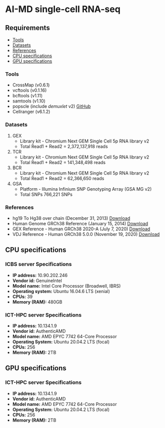 # AI-MD single-cell RNA-seq
## Requirements

- [Tools](#Tools)
- [Datasets](#Datasets)
- [References](#References)
- [CPU specifications](#CPU-specifications)
- [GPU specifications](#GPU-specifications)

### Tools

- CrossMap (v0.6.1)
- vcftools (v0.1.16)
- bcftools (v1.11)
- samtools (v1.10)
- popscle (include _demuxlet_ v2) [GitHub](https://github.com/statgen/popscle)
- Cellranger (v6.1.2)

### Datasets

1. GEX
   - Library kit - Chromium Next GEM Single Cell 5p RNA library v2
   - Total Read1 + Read2 = 2,372,137,918 reads
2. TCR
   - Library kit - Chromium Next GEM Single Cell 5p RNA library v2
   - Total Read1 + Read2 = 141,348,498 reads
3. BCR
   - Library kit - Chromium Next GEM Single Cell 5p RNA library v2
   - Total Read1 + Read2 = 62,366,650 reads
4. GSA
   - Platform - Illumina Infinium SNP Genotyping Array (GSA MG v2)
   - Total SNPs 766,221 SNPs

### References
- hg19 To Hg38 over chain (December 31, 2013) [Download](http://hgdownload.soe.ucsc.edu/goldenPath/hg19/liftOver/hg19ToHg38.over.chain.gz)
- Human Genome GRCh38 Reference (January 15, 2014) [Download](https://hgdownload.cse.ucsc.edu/goldenpath/hg38/bigZips/hg38.fa.gz)
- GEX Reference - Human GRCh38 2020-A (July 7, 2020) [Download](https://cf.10xgenomics.com/supp/cell-exp/refdata-gex-GRCh38-2020-A.tar.gz)
- VDJ Reference - Human GRCh38 5.0.0 (November 19, 2020) [Download](https://cf.10xgenomics.com/supp/cell-vdj/refdata-cellranger-vdj-GRCh38-alts-ensembl-5.0.0.tar.gz)

## CPU specifications

### ICBS server Specifications
- **IP address:** 10.90.202.246
- **Vendor id:** GenuineIntel
- **Model name:** Intel Core Processor (Broadwell, IBRS)
- **Operating system:** Ubuntu 16.04.6 LTS (xenial)
- **CPUs:** 39
- **Memory (RAM):** 480GB

### ICT-HPC server Specifications 
- **IP address:** 10.134.1.9
- **Vendor id:** AuthenticAMD
- **Model name:** AMD EPYC 7742 64-Core Processor
- **Operating System:** Ubuntu 20.04.2 LTS (focal)
- **CPUs:** 256
- **Memory (RAM):** 2TB

## GPU specifications

### ICT-HPC server Specifications
- **IP address:** 10.134.1.9
- **Vendor id:** AuthenticAMD
- **Model name:** AMD EPYC 7742 64-Core Processor
- **Operating System:** Ubuntu 20.04.2 LTS (focal)
- **CPUs:** 256
- **Memory (RAM):** 2TB
